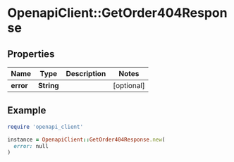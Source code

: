 # OpenapiClient::GetOrder404Response

## Properties

| Name | Type | Description | Notes |
| ---- | ---- | ----------- | ----- |
| **error** | **String** |  | [optional] |

## Example

```ruby
require 'openapi_client'

instance = OpenapiClient::GetOrder404Response.new(
  error: null
)
```

